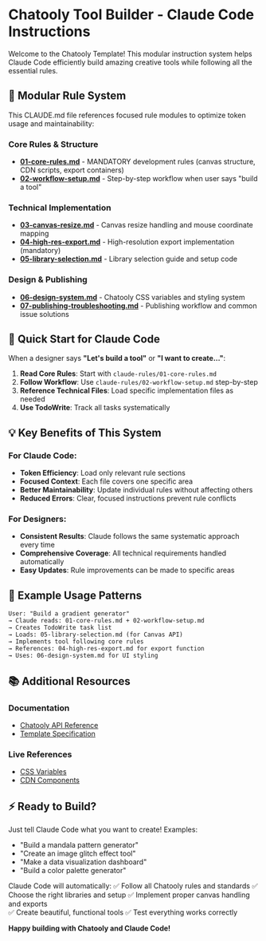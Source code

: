 # Chatooly Tool Builder - Claude Code Instructions

Welcome to the Chatooly Template! This modular instruction system helps Claude Code efficiently build amazing creative tools while following all the essential rules.

## 📁 Modular Rule System

This CLAUDE.md file references focused rule modules to optimize token usage and maintainability:

### Core Rules & Structure
- **[01-core-rules.md](claude-rules/01-core-rules.md)** - MANDATORY development rules (canvas structure, CDN scripts, export containers)
- **[02-workflow-setup.md](claude-rules/02-workflow-setup.md)** - Step-by-step workflow when user says "build a tool"

### Technical Implementation
- **[03-canvas-resize.md](claude-rules/03-canvas-resize.md)** - Canvas resize handling and mouse coordinate mapping
- **[04-high-res-export.md](claude-rules/04-high-res-export.md)** - High-resolution export implementation (mandatory)
- **[05-library-selection.md](claude-rules/05-library-selection.md)** - Library selection guide and setup code

### Design & Publishing
- **[06-design-system.md](claude-rules/06-design-system.md)** - Chatooly CSS variables and styling system
- **[07-publishing-troubleshooting.md](claude-rules/07-publishing-troubleshooting.md)** - Publishing workflow and common issue solutions

## 🚀 Quick Start for Claude Code

When a designer says **"Let's build a tool"** or **"I want to create..."**:

1. **Read Core Rules**: Start with `claude-rules/01-core-rules.md`
2. **Follow Workflow**: Use `claude-rules/02-workflow-setup.md` step-by-step
3. **Reference Technical Files**: Load specific implementation files as needed
4. **Use TodoWrite**: Track all tasks systematically

## 💡 Key Benefits of This System

### For Claude Code:
- **Token Efficiency**: Load only relevant rule sections
- **Focused Context**: Each file covers one specific area
- **Better Maintainability**: Update individual rules without affecting others
- **Reduced Errors**: Clear, focused instructions prevent rule conflicts

### For Designers:
- **Consistent Results**: Claude follows the same systematic approach every time
- **Comprehensive Coverage**: All technical requirements handled automatically
- **Easy Updates**: Rule improvements can be made to specific areas

## 🎯 Example Usage Patterns

```
User: "Build a gradient generator"
→ Claude reads: 01-core-rules.md + 02-workflow-setup.md
→ Creates TodoWrite task list
→ Loads: 05-library-selection.md (for Canvas API)
→ Implements tool following core rules
→ References: 04-high-res-export.md for export function
→ Uses: 06-design-system.md for UI styling
```

## 📚 Additional Resources

### Documentation
- [Chatooly API Reference](template-dev/CHATOOLY_API.md)
- [Template Specification](template-dev/TEMPLATE-SPECIFICATION.md)

### Live References
- [CSS Variables](https://raw.githubusercontent.com/yaelren/chatooly-cdn/main/css/variables.css)
- [CDN Components](https://raw.githubusercontent.com/yaelren/chatooly-cdn/main/css/components.css)

## ⚡ Ready to Build?

Just tell Claude Code what you want to create! Examples:
- "Build a mandala pattern generator"
- "Create an image glitch effect tool" 
- "Make a data visualization dashboard"
- "Build a color palette generator"

Claude Code will automatically:
✅ Follow all Chatooly rules and standards
✅ Choose the right libraries and setup
✅ Implement proper canvas handling and exports  
✅ Create beautiful, functional tools
✅ Test everything works correctly

**Happy building with Chatooly and Claude Code!**